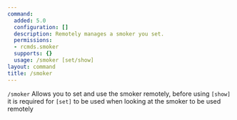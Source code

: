```yaml
---
command:
  added: 5.0
  configuration: []
  description: Remotely manages a smoker you set.
  permissions:
  - rcmds.smoker
  supports: {}
  usage: /smoker [set/show]
layout: command
title: /smoker
---
```



```/smoker``` Allows you to set and use the smoker remotely, before using ```[show]``` it is required for ```[set]``` to be used when looking at the smoker to be used remotely